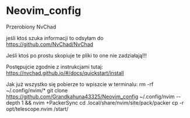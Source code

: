 # Neovim_config

Przerobiony NvChad

jeśli ktoś szuka informacji to odsyłam do https://github.com/NvChad/NvChad


Jeśli ktoś po prostu skopiuje te pliki to one nie zadziałają!!!

Postępujcie zgodnie z instrukcjami tutaj:
https://nvchad.github.io/#/docs/quickstart/install

Jak już wszystko się pobierze to wpiszcie w terminalu:
rm -rf ~/.config/nvim/*
git clone https://github.com/Grandkahuna43325/Neovim_config ~/.config/nvim --depth 1 && nvim +PackerSync
cd .local/share/nvim/site/pack/packer
cp -r opt/telescope.nvim /start/

